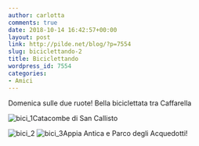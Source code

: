 ```yaml
---
author: carlotta
comments: true
date: 2018-10-14 16:42:57+00:00
layout: post
link: http://pilde.net/blog/?p=7554
slug: biciclettando-2
title: Biciclettando
wordpress_id: 7554
categories:
- Amici
---
```


Domenica sulle due ruote! Bella biciclettata tra Caffarella

![bici_1](http://pilde.net/blog/wp-content/uploads/2018/11/bici_1.png)Catacombe di San Callisto

![bici_2](http://pilde.net/blog/wp-content/uploads/2018/11/bici_2.png) ![bici_3](http://pilde.net/blog/wp-content/uploads/2018/11/bici_3.png)Appia Antica e Parco degli Acquedotti!
